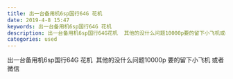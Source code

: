 ```yaml
---
title: 出一台备用机6sp国行64G 花机
date: 2019-4-8 15:47
keywords: 出一台备用机6sp国行64G 花机
description: 出一台备用机6sp国行64G花机  其他的没什么问题10000p要的留下小飞机或者微信
categories: used
---
```

<td class="t_f" id="postmessage_3430165">

出一台备用机6sp国行64G 花机  其他的没什么问题10000p 要的留下小飞机 或者微信</td>
